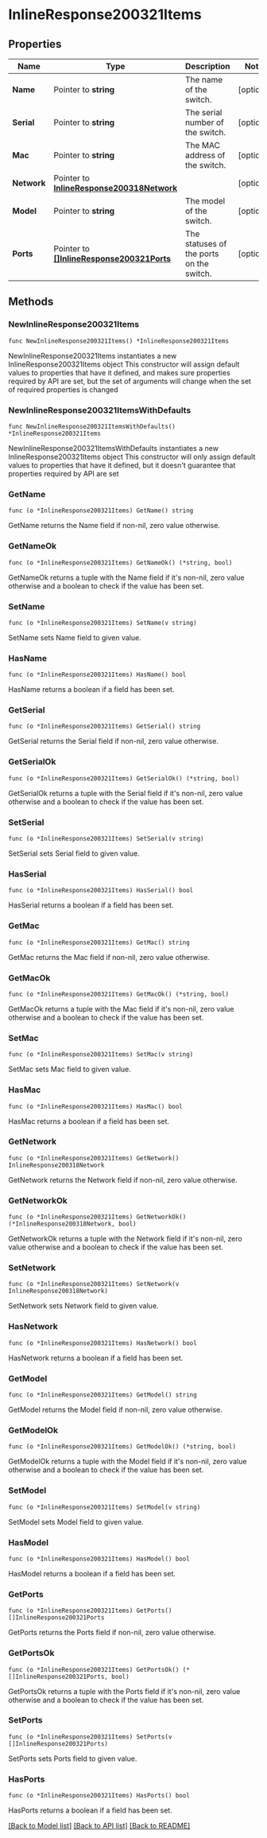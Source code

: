 # InlineResponse200321Items

## Properties

Name | Type | Description | Notes
------------ | ------------- | ------------- | -------------
**Name** | Pointer to **string** | The name of the switch. | [optional] 
**Serial** | Pointer to **string** | The serial number of the switch. | [optional] 
**Mac** | Pointer to **string** | The MAC address of the switch. | [optional] 
**Network** | Pointer to [**InlineResponse200318Network**](InlineResponse200318Network.md) |  | [optional] 
**Model** | Pointer to **string** | The model of the switch. | [optional] 
**Ports** | Pointer to [**[]InlineResponse200321Ports**](InlineResponse200321Ports.md) | The statuses of the ports on the switch. | [optional] 

## Methods

### NewInlineResponse200321Items

`func NewInlineResponse200321Items() *InlineResponse200321Items`

NewInlineResponse200321Items instantiates a new InlineResponse200321Items object
This constructor will assign default values to properties that have it defined,
and makes sure properties required by API are set, but the set of arguments
will change when the set of required properties is changed

### NewInlineResponse200321ItemsWithDefaults

`func NewInlineResponse200321ItemsWithDefaults() *InlineResponse200321Items`

NewInlineResponse200321ItemsWithDefaults instantiates a new InlineResponse200321Items object
This constructor will only assign default values to properties that have it defined,
but it doesn't guarantee that properties required by API are set

### GetName

`func (o *InlineResponse200321Items) GetName() string`

GetName returns the Name field if non-nil, zero value otherwise.

### GetNameOk

`func (o *InlineResponse200321Items) GetNameOk() (*string, bool)`

GetNameOk returns a tuple with the Name field if it's non-nil, zero value otherwise
and a boolean to check if the value has been set.

### SetName

`func (o *InlineResponse200321Items) SetName(v string)`

SetName sets Name field to given value.

### HasName

`func (o *InlineResponse200321Items) HasName() bool`

HasName returns a boolean if a field has been set.

### GetSerial

`func (o *InlineResponse200321Items) GetSerial() string`

GetSerial returns the Serial field if non-nil, zero value otherwise.

### GetSerialOk

`func (o *InlineResponse200321Items) GetSerialOk() (*string, bool)`

GetSerialOk returns a tuple with the Serial field if it's non-nil, zero value otherwise
and a boolean to check if the value has been set.

### SetSerial

`func (o *InlineResponse200321Items) SetSerial(v string)`

SetSerial sets Serial field to given value.

### HasSerial

`func (o *InlineResponse200321Items) HasSerial() bool`

HasSerial returns a boolean if a field has been set.

### GetMac

`func (o *InlineResponse200321Items) GetMac() string`

GetMac returns the Mac field if non-nil, zero value otherwise.

### GetMacOk

`func (o *InlineResponse200321Items) GetMacOk() (*string, bool)`

GetMacOk returns a tuple with the Mac field if it's non-nil, zero value otherwise
and a boolean to check if the value has been set.

### SetMac

`func (o *InlineResponse200321Items) SetMac(v string)`

SetMac sets Mac field to given value.

### HasMac

`func (o *InlineResponse200321Items) HasMac() bool`

HasMac returns a boolean if a field has been set.

### GetNetwork

`func (o *InlineResponse200321Items) GetNetwork() InlineResponse200318Network`

GetNetwork returns the Network field if non-nil, zero value otherwise.

### GetNetworkOk

`func (o *InlineResponse200321Items) GetNetworkOk() (*InlineResponse200318Network, bool)`

GetNetworkOk returns a tuple with the Network field if it's non-nil, zero value otherwise
and a boolean to check if the value has been set.

### SetNetwork

`func (o *InlineResponse200321Items) SetNetwork(v InlineResponse200318Network)`

SetNetwork sets Network field to given value.

### HasNetwork

`func (o *InlineResponse200321Items) HasNetwork() bool`

HasNetwork returns a boolean if a field has been set.

### GetModel

`func (o *InlineResponse200321Items) GetModel() string`

GetModel returns the Model field if non-nil, zero value otherwise.

### GetModelOk

`func (o *InlineResponse200321Items) GetModelOk() (*string, bool)`

GetModelOk returns a tuple with the Model field if it's non-nil, zero value otherwise
and a boolean to check if the value has been set.

### SetModel

`func (o *InlineResponse200321Items) SetModel(v string)`

SetModel sets Model field to given value.

### HasModel

`func (o *InlineResponse200321Items) HasModel() bool`

HasModel returns a boolean if a field has been set.

### GetPorts

`func (o *InlineResponse200321Items) GetPorts() []InlineResponse200321Ports`

GetPorts returns the Ports field if non-nil, zero value otherwise.

### GetPortsOk

`func (o *InlineResponse200321Items) GetPortsOk() (*[]InlineResponse200321Ports, bool)`

GetPortsOk returns a tuple with the Ports field if it's non-nil, zero value otherwise
and a boolean to check if the value has been set.

### SetPorts

`func (o *InlineResponse200321Items) SetPorts(v []InlineResponse200321Ports)`

SetPorts sets Ports field to given value.

### HasPorts

`func (o *InlineResponse200321Items) HasPorts() bool`

HasPorts returns a boolean if a field has been set.


[[Back to Model list]](../README.md#documentation-for-models) [[Back to API list]](../README.md#documentation-for-api-endpoints) [[Back to README]](../README.md)


